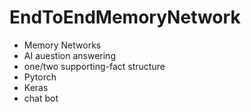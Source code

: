 # EndToEndMemoryNetwork
- Memory Networks
- AI auestion answering
- one/two supporting-fact structure
- Pytorch
- Keras
- chat bot
